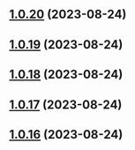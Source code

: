 ## [1.0.20](https://github.com/lf-trygghetstjanster/bankid4keycloak6/compare/v1.0.19...v1.0.20) (2023-08-24)



## [1.0.19](https://github.com/lf-trygghetstjanster/bankid4keycloak6/compare/v1.0.18...v1.0.19) (2023-08-24)



## [1.0.18](https://github.com/lf-trygghetstjanster/bankid4keycloak6/compare/v1.0.17...v1.0.18) (2023-08-24)



## [1.0.17](https://github.com/lf-trygghetstjanster/bankid4keycloak6/compare/v1.0.16...v1.0.17) (2023-08-24)



## [1.0.16](https://github.com/lf-trygghetstjanster/bankid4keycloak6/compare/v1.0.15...v1.0.16) (2023-08-24)



